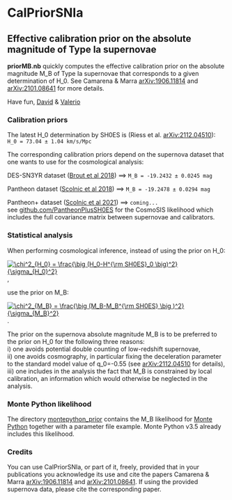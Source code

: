 # **CalPriorSNIa**
## Effective calibration prior on the absolute magnitude of Type Ia supernovae

**priorMB.nb** quickly computes the effective calibration prior on the absolute magnitude M_B of Type Ia supernovae that corresponds to a given determination of H_0. 
See Camarena & Marra [arXiv:1906.11814](https://arxiv.org/abs/1906.11814) and [arXiv:2101.08641](https://arxiv.org/abs/2101.08641) for more details.

Have fun,
[David](http://inspirehep.net/author/profile/D.Camarena.1) & [Valerio](http://inspirehep.net/author/profile/V.Marra.1)


### Calibration priors

The latest H_0 determination by SH0ES is (Riess et al. [arXiv:2112.04510](https://arxiv.org/abs/2112.04510)):    
`H_0 = 73.04 ± 1.04 km/s/Mpc`

The corresponding calibration priors depend on the supernova dataset that one wants to use for the cosmological analysis:

DES-SN3YR dataset ([Brout et al 2018](https://arxiv.org/abs/1811.02377)) ==>
`M_B = -19.2432 ± 0.0245 mag`

Pantheon dataset ([Scolnic et al 2018](https://arxiv.org/abs/1710.00845)) ==>
`M_B = -19.2478 ± 0.0294 mag`

Pantheon+ dataset ([Scolnic et al 2021](https://arxiv.org/abs/2112.03863)) ==>
`coming...`    
see [github.com/PantheonPlusSH0ES](https://github.com/PantheonPlusSH0ES/DataRelease) for the CosmoSIS likelihood which includes the full covariance matrix between supernovae and calibrators.

### Statistical analysis

When performing cosmological inference, instead of using the prior on H_0:

<a href="https://www.codecogs.com/eqnedit.php?latex=\chi^2_{H_0}&space;=&space;\frac{\big&space;(H_0-H^{\rm&space;SH0ES}_0&space;\big)^2}{\sigma_{H_0}^2}" target="_blank"><img src="https://latex.codecogs.com/gif.latex?\chi^2_{H_0}&space;=&space;\frac{\big&space;(H_0-H^{\rm&space;SH0ES}_0&space;\big)^2}{\sigma_{H_0}^2}" title="\chi^2_{H_0} = \frac{\big (H_0-H^{\rm SH0ES}_0 \big)^2}{\sigma_{H_0}^2}" /></a>,

use the prior on M_B:

<a href="https://www.codecogs.com/eqnedit.php?latex=\chi^2_{M_B}&space;=&space;\frac{\big&space;(M_B-M_B^{\rm&space;SH0ES}&space;\big&space;)^2}{\sigma_{M_B}^2}" target="_blank"><img src="https://latex.codecogs.com/gif.latex?\chi^2_{M_B}&space;=&space;\frac{\big&space;(M_B-M_B^{\rm&space;SH0ES}&space;\big&space;)^2}{\sigma_{M_B}^2}" title="\chi^2_{M_B} = \frac{\big (M_B-M_B^{\rm SH0ES} \big )^2}{\sigma_{M_B}^2}" /></a>.

The prior on the supernova absolute magnitude M_B is to be preferred to the prior on H_0 for the following three reasons:<br/>
i) one avoids potential double counting of low-redshift supernovae,<br/>
ii) one avoids cosmography, in particular fixing the deceleration parameter to the standard model value of q_0=-0.55 (see [arXiv:2112.04510](https://arxiv.org/abs/2112.04510) for details),<br/>
iii) one includes in the analysis the fact that M_B is constrained by local calibration, an information which would otherwise be neglected in the analysis.


### Monte Python likelihood

The directory [montepython_prior](https://github.com/valerio-marra/CalPriorSNIa/tree/master/montepython_prior) contains the M_B likelihood for [Monte Python](https://github.com/brinckmann/montepython_public) together with a parameter file example.  Monte Python v3.5 already includes this likelihood.

### Credits

You can use CalPriorSNIa, or part of it, freely, provided that in your publications you acknowledge its use and cite the papers Camarena & Marra [arXiv:1906.11814](https://arxiv.org/abs/1906.11814) and [arXiv:2101.08641](https://arxiv.org/abs/2101.08641).
If using the provided supernova data, please cite the corresponding paper.
